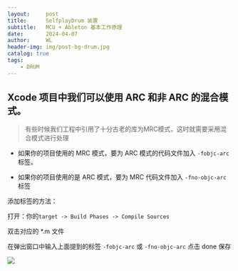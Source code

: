 ```yaml
---
layout:     post
title:      SelfplayDrum 装置
subtitle:   MCU + Ableton 基本工作原理
date:       2024-04-07
author:     WL
header-img: img/post-bg-drum.jpg
catalog: true
tags:
    - DRUM
---
```




## Xcode 项目中我们可以使用 ARC 和非 ARC 的混合模式。

> 有些时候我们工程中引用了十分古老的库为MRC模式，这时就需要采用混合模式进行处理

- 如果你的项目使用的 MRC 模式，要为 ARC 模式的代码文件加入 `-fobjc-arc` 标签。


- 如果你的项目使用的是 ARC 模式，要为 MRC 代码文件加入 `-fno-objc-arc` 标签

添加标签的方法：

打开：你的`target -> Build Phases -> Compile Sources`

双击对应的 *.m 文件

在弹出窗口中输入上面提到的标签 `-fobjc-arc` 或 `-fno-objc-arc`
点击 done 保存

![](https://ws3.sinaimg.cn/large/006tKfTcgy1fl3kvg0yp1j30pl0ahgov.jpg)
 

